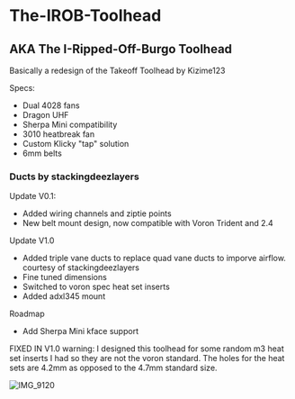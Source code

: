 # The-IROB-Toolhead
## AKA The I-Ripped-Off-Burgo Toolhead
Basically a redesign of the Takeoff Toolhead by Kizime123 

Specs:
 - Dual 4028 fans
 - Dragon UHF
 - Sherpa Mini compatibility
 - 3010 heatbreak fan
 - Custom Klicky "tap" solution
 - 6mm belts

### Ducts by stackingdeezlayers

Update V0.1:
 - Added wiring channels and ziptie points
 - New belt mount design, now compatible with Voron Trident and 2.4

Update V1.0
 - Added triple vane ducts to replace quad vane ducts to imporve airflow. courtesy of stackingdeezlayers
 - Fine tuned dimensions
 - Switched to voron spec heat set inserts
 - Added adxl345 mount

Roadmap
 - Add Sherpa Mini kface support


FIXED IN V1.0     warning: I designed this toolhead for some random m3 heat set inserts I had so they are not the voron standard. The holes for the heat sets are 4.2mm as opposed to the 4.7mm standard size.

![IMG_9120](https://github.com/MongooseTNM/The-IROB-Toolhead/assets/66395216/1eed8942-751e-42ac-8a68-d856b110c532)
